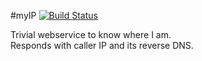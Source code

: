 #myIP
[![Build Status](https://secure.travis-ci.org/qrawl/myip.svg?branch=master)](http://travis-ci.org/qrawl/myip)

Trivial webservice to know where I am.  
Responds with caller IP and its reverse DNS.
